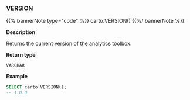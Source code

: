 ### VERSION

{{% bannerNote type="code" %}}
carto.VERSION()
{{%/ bannerNote %}}

**Description**

Returns the current version of the analytics toolbox.

**Return type**

`VARCHAR`

**Example**

```sql
SELECT carto.VERSION();
-- 1.0.0
```